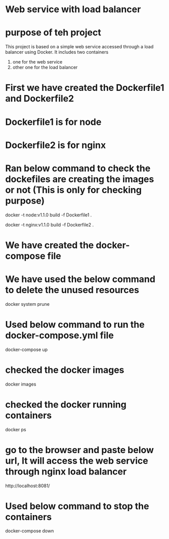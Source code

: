 # Web service with load balancer
# purpose of teh project
This project is based on a simple web service accessed through a load balancer using Docker.
It includes two containers
1. one for the web service
2. other one for the load balancer

# First we have created the Dockerfile1 and Dockerfile2 

# Dockerfile1 is for node 

# Dockerfile2 is for nginx

# Ran below command to check the dockefiles are creating the images or not (This is only for checking purpose)
docker -t node:v1.1.0 build -f Dockerfile1 .

docker -t nginx:v1.1.0 build -f Dockerfile2 .

# We have created the docker-compose file

# We have used the below command to delete the unused resources
docker system prune

# Used below command to run the docker-compose.yml file 
docker-compose up

# checked the docker images 
docker images 

# checked the docker running containers
docker ps 

# go to the browser and paste below url, It will access the web service through nginx load balancer
http://localhost:8081/

# Used below command to stop the containers
docker-compose down